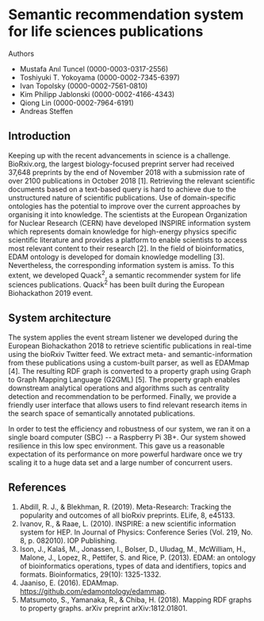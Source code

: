 # Semantic recommendation system for life sciences publications

Authors

- Mustafa Anıl Tuncel (0000-0003-0317-2556)
- Toshiyuki T. Yokoyama (0000-0002-7345-6397)
- Ivan Topolsky (0000-0002-7561-0810)
- Kim Philipp Jablonski (0000-0002-4166-4343)
- Qiong Lin (0000-0002-7964-6191)
- Andreas Steffen

## Introduction

Keeping up with the recent advancements in science is a challenge. BioRxiv.org, the largest biology-focused preprint server had received 37,648 preprints by the end of November 2018 with a submission rate of over 2100 publications in October 2018 [1]. Retrieving the relevant scientific documents based on a text-based query is hard to achieve due to the unstructured nature of scientific publications. Use of domain-specific ontologies has the potential to improve over the current approaches by organising it into knowledge. The scientists at the European Organization for Nuclear Research (CERN) have developed INSPIRE information system which represents domain knowledge for high-energy physics specific scientific literature and provides a platform to enable scientists to access most relevant content to their research [2]. In the field of bioinformatics, EDAM ontology is developed for domain knowledge modelling [3]. Nevertheless, the corresponding information system is amiss. To this extent, we developed Quack<sup>2</sup>, a semantic recommender system for life sciences publications. Quack<sup>2</sup> has been built during the European Biohackathon 2019 event.

## System architecture

The system applies the event stream listener we developed during the European Biohackathon 2018 to retrieve scientific publications in real-time using the bioRxiv Twitter feed. We extract meta- and semantic-information from these publications using a custom-built parser, as well as EDAMmap [4]. The resulting RDF graph is converted to a property graph using Graph to Graph Mapping Language (G2GML) [5]. The property graph enables downstream analytical operations and algorithms such as centrality detection and recommendation to be performed. Finally, we provide a friendly user interface that allows users to find relevant research items in the search space of semantically annotated publications.

In order to test the efficiency and robustness of our system, we ran it on a single board computer (SBC) -- a Raspberry Pi 3B+. 
Our system showed resilience in this low spec environment. This gave us a reasonable expectation of its performance on more powerful hardware once we try scaling it to a huge data set and a large number of concurrent users.

## References

1. Abdill, R. J., & Blekhman, R. (2019). Meta-Research: Tracking the popularity and outcomes of all bioRxiv preprints. ELife, 8, e45133.
2. Ivanov, R., & Raae, L. (2010). INSPIRE: a new scientific information system for HEP. In Journal of Physics: Conference Series (Vol. 219, No. 8, p. 082010). IOP Publishing.
3. Ison, J., Kalaš, M., Jonassen, I., Bolser, D., Uludag, M., McWilliam, H., Malone, J., Lopez, R., Pettifer, S. and Rice, P. (2013). EDAM: an ontology of bioinformatics operations, types of data and identifiers, topics and formats. Bioinformatics, 29(10): 1325-1332.
4. Jaaniso, E. (2016). EDAMmap. https://github.com/edamontology/edammap.
5. Matsumoto, S., Yamanaka, R., & Chiba, H. (2018). Mapping RDF graphs to property graphs. arXiv preprint arXiv:1812.01801.
